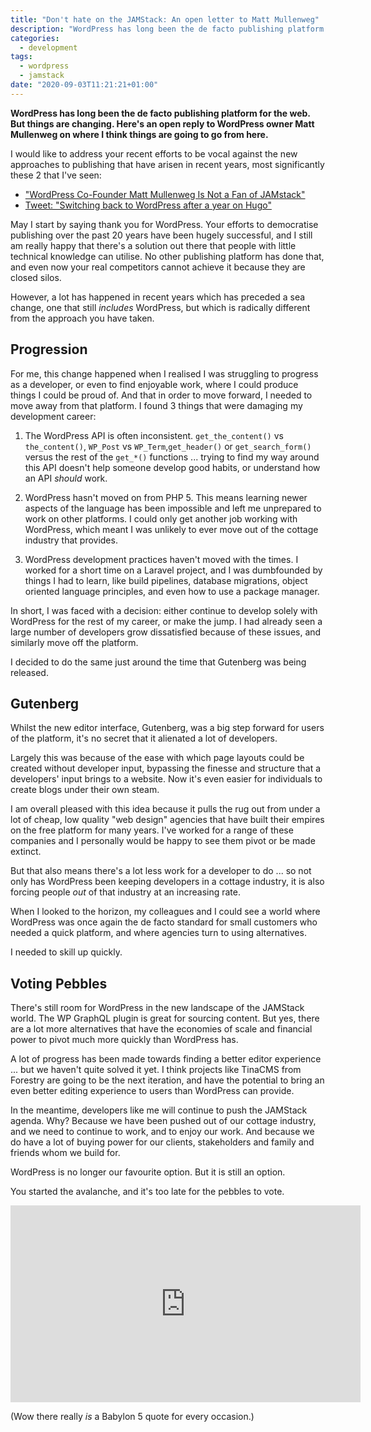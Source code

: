 ```yaml
---
title: "Don't hate on the JAMStack: An open letter to Matt Mullenweg"
description: "WordPress has long been the de facto publishing platform for the web. But things are changing. Here's an open reply to WordPress owner Matt Mullenweg on where I think things are going to go from here."
categories:
  - development
tags:
  - wordpress
  - jamstack
date: "2020-09-03T11:21:21+01:00"
---
```


**WordPress has long been the de facto publishing platform for the web. But things are changing. Here's an open reply to WordPress owner Matt Mullenweg on where I think things are going to go from here.**

I would like to address your recent efforts to be vocal against the new approaches to publishing that have arisen in recent years, most significantly these 2 that I've seen:

- ["WordPress Co-Founder Matt Mullenweg Is Not a Fan of JAMstack"](https://thenewstack.io/wordpress-co-founder-matt-mullenweg-is-not-a-fan-of-jamstack/)
- [Tweet: "Switching back to WordPress after a year on Hugo"](https://twitter.com/photomatt/status/1301419020827074560?s=21)

May I start by saying thank you for WordPress. Your efforts to democratise publishing over the past 20 years have been hugely successful, and I still am really happy that there's a solution out there that people with little technical knowledge can utilise. No other publishing platform has done that, and even now your real competitors cannot achieve it because they are closed silos.

However, a lot has happened in recent years which has preceded a sea change, one that still _includes_ WordPress, but which is radically different from the approach you have taken.

## Progression

For me, this change happened when I realised I was struggling to progress as a developer, or even to find enjoyable work, where I could produce things I could be proud of. And that in order to move forward, I needed to move away from that platform. I found 3 things that were damaging my development career:

1. The WordPress API is often inconsistent. `get_the_content()` vs `the_content()`, `WP_Post` vs `WP_Term`,`get_header()` or `get_search_form()` versus the rest of the `get_*()` functions ... trying to find my way around this API doesn't help someone develop good habits, or understand how an API _should_ work.

2. WordPress hasn't moved on from PHP 5. This means learning newer aspects of the language has been impossible and left me unprepared to work on other platforms. I could only get another job working with WordPress, which meant I was unlikely to ever move out of the cottage industry that provides.

3. WordPress development practices haven't moved with the times. I worked for a short time on a Laravel project, and I was dumbfounded by things I had to learn, like build pipelines, database migrations, object oriented language principles, and even how to use a package manager.

In short, I was faced with a decision: either continue to develop solely with WordPress for the rest of my career, or make the jump. I had already seen a large number of developers grow dissatisfied because of these issues, and similarly move off the platform.

I decided to do the same just around the time that Gutenberg was being released.

## Gutenberg

Whilst the new editor interface, Gutenberg, was a big step forward for users of the platform, it's no secret that it alienated a lot of developers.

Largely this was because of the ease with which page layouts could be created without developer input, bypassing the finesse and structure that a developers' input brings to a website. Now it's even easier for individuals to create blogs under their own steam.

I am overall pleased with this idea because it pulls the rug out from under a lot of cheap, low quality "web design" agencies that have built their empires on the free platform for many years. I've worked for a range of these companies and I personally would be happy to see them pivot or be made extinct.

But that also means there's a lot less work for a developer to do ... so not only has WordPress been keeping developers in a cottage industry, it is also forcing people _out_ of that industry at an increasing rate.

When I looked to the horizon, my colleagues and I could see a world where WordPress was once again the de facto standard for small customers who needed a quick platform, and where agencies turn to using alternatives.

I needed to skill up quickly.

## Voting Pebbles

There's still room for WordPress in the new landscape of the JAMStack world. The WP GraphQL plugin is great for sourcing content. But yes, there are a lot more alternatives that have the economies of scale and financial power to pivot much more quickly than WordPress has.

A lot of progress has been made towards finding a better editor experience ... but we haven't quite solved it yet. I think projects like TinaCMS from Forestry are going to be the next iteration, and have the potential to bring an even better editing experience to users than WordPress can provide.

In the meantime, developers like me will continue to push the JAMStack agenda. Why? Because we have been pushed out of our cottage industry, and we need to continue to work, and to enjoy our work. And because we do have a lot of buying power for our clients, stakeholders and family and friends whom we build for.

WordPress is no longer our favourite option. But it is still an option.

You started the avalanche, and it's too late for the pebbles to vote.

<iframe width="560" height="315" src="https://www.youtube-nocookie.com/embed/60loeoblu0M" frameborder="0" allow="accelerometer; autoplay; encrypted-media; gyroscope; picture-in-picture" allowfullscreen></iframe>

(Wow there really _is_ a Babylon 5 quote for every occasion.)
